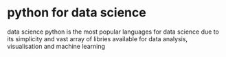 # python for data science
 data science
python is the most popular languages for data science due to its simplicity and vast array of 
libries available for data analysis, visualisation and machine learning 